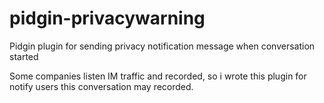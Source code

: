 pidgin-privacywarning
=====================

Pidgin plugin for sending privacy notification message when conversation started


Some companies listen IM traffic and recorded, so i wrote this plugin for notify users this conversation may recorded.

